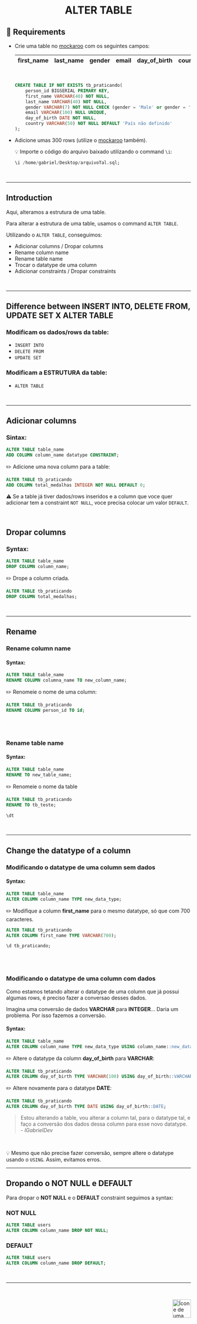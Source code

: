<h1 align="center"> ALTER TABLE</h1>

## 📓 Requirements
* Crie uma table no <a href="https://www.mockaroo.com/">mockaroo</a> com os seguintes campos:

    | first_name | last_name | gender | email | day_of_birth | country |
    | :--- |  :---  | :---  | :---  | :---  | :--- |
    
    <br>

    ```sql
    CREATE TABLE IF NOT EXISTS tb_praticando(
        person_id BIGSERIAL PRIMARY KEY,
        first_name VARCHAR(40) NOT NULL,
        last_name VARCHAR(40) NOT NULL,
        gender VARCHAR(7) NOT NULL CHECK (gender = 'Male' or gender = 'Female'),
        email VARCHAR(100) NULL UNIQUE,
        day_of_birth DATE NOT NULL,
        country VARCHAR(50) NOT NULL DEFAULT 'País não definido'
    );
    ```

* Adicione umas 300 rows (utilize o <a href="https://www.mockaroo.com/">mockaroo</a> também).

    :bulb: Importe o código do arquivo baixado utilizando o command `\i`:

    ```sql
    \i /home/gabriel/Desktop/arquivoTal.sql;
    ```

<br>
<hr>

## Introduction
Aqui, alteramos a estrutura de uma table.

Para alterar a estrutura de uma table, usamos o command `ALTER TABLE`.

Utilizando o `ALTER TABLE`, conseguimos:

* Adicionar columns / Dropar columns
* Rename column name
* Rename table name
* Trocar o datatype de uma column
* Adicionar constraints / Dropar constraints

<br>
<hr>

## Difference between INSERT INTO, DELETE FROM, UPDATE SET X ALTER TABLE

### Modificam os dados/rows da table: 

* `INSERT INTO`
* `DELETE FROM`
* `UPDATE SET`

### Modificam a ESTRUTURA da table: 

* `ALTER TABLE`

<br>
<hr>

## Adicionar columns

### Sintax:

```sql
ALTER TABLE table_name 
ADD COLUMN column_name datatype CONSTRAINT;
```

:pencil2: Adicione uma nova column para a table:

```sql
ALTER TABLE tb_praticando 
ADD COLUMN total_medalhas INTEGER NOT NULL DEFAULT 0;
```
:warning: Se a table já tiver dados/rows inseridos e a column que voce quer adicionar tem a constraint `NOT NULL`, voce precisa colocar um valor `DEFAULT`.

<br>


## Dropar columns

### Syntax:

```sql
ALTER TABLE table_name 
DROP COLUMN column_name;
```

:pencil2: Drope a column criada.

```sql
ALTER TABLE tb_praticando 
DROP COLUMN total_medalhas;
```

<br>
<hr>

## Rename

### Rename column name
#### Syntax:

```sql
ALTER TABLE table_name
RENAME COLUMN columna_name TO new_column_name;
```

:pencil2: Renomeie o nome de uma column:

```sql
ALTER TABLE tb_praticando 
RENAME COLUMN person_id TO id;
```
<br>
<br>

### Rename table name
#### Syntax:

```sql
ALTER TABLE table_name
RENAME TO new_table_name;
```
:pencil2: Renomeie o nome da table

```sql
ALTER TABLE tb_praticando
RENAME TO tb_teste;

\dt
```
<br>
<hr>


## Change the datatype of a column

### Modificando o datatype de uma column sem dados
#### Syntax:

```sql
ALTER TABLE table_name
ALTER COLUMN column_name TYPE new_data_type;
```

:pencil2: Modifique a column **first_name** para o mesmo datatype, só que com 700 caracteres.

```sql
ALTER TABLE tb_praticando
ALTER COLUMN first_name TYPE VARCHAR(700);
```

```sql
\d tb_praticando;
```


<br>
<br>


### Modificando o datatype de uma column com dados

Como estamos tetando alterar o datatype de uma column que já possui algumas rows, é preciso fazer a conversao desses dados.

Imagina uma conversão de dados **VARCHAR** para **INTEGER**... Daria um problema. Por isso fazemos a conversão.

#### Syntax:

```sql
ALTER TABLE table_name
ALTER COLUMN column_name TYPE new_data_type USING column_name::new_data_type;
```

:pencil2: Altere o datatype da column **day_of_birth** para **VARCHAR**:

```sql
ALTER TABLE tb_praticando
ALTER COLUMN day_of_birth TYPE VARCHAR(100) USING day_of_birth::VARCHAR(50);
```

:pencil2: Altere novamente para o datatype **DATE**:

```sql
ALTER TABLE tb_praticando
ALTER COLUMN day_of_birth TYPE DATE USING day_of_birth::DATE;
```

> Estou alterando a table, vou alterar a column tal, para o datatype tal, e faço a conversão dos dados dessa column para esse novo datatype. - *lGabrielDev*

<br>

:bulb: Mesmo que não precise fazer conversão, sempre altere o datatype usando o `USING`. Assim, evitamos erros.
<br>
<hr>

## Dropando o NOT NULL e DEFAULT

Para dropar o **NOT NULL** e o **DEFAULT** constraint seguimos a syntax:

### NOT NULL

```sql
ALTER TABLE users
ALTER COLUMN column_name DROP NOT NULL;
```

### DEFAULT

```sql
ALTER TABLE users
ALTER COLUMN column_name DROP DEFAULT;
```
<br>
<hr>
<br>

<!-- Botão para o próximo resumo em ordem sequêncial -->
<a href="https://github.com/lGabrielDev/06.postgreSQL/blob/main/2.praticando/7.pg_restore.md"><img alt="Ícone de uma seta apontada para direita, representando um link para a próxima página" src="https://cdn-icons-png.flaticon.com/512/8875/8875266.png" width="50px" height="50px" align="right"></a>
